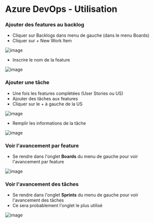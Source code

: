# Azure DevOps - Utilisation

### Ajouter des features au backlog

- Cliquer sur Backlogs dans menu de gauche (dans le menu Boards)
- Cliquer sur + New Work Item

![image](/img/infos/DevOps/Utilisation/5W5-s2-us1.jpg)

- Inscrire le nom de la feature

![image](/img/infos/DevOps/Utilisation/5W5-s2-us2.jpg)


### Ajouter une tâche

- Une fois les features complétées (User Stories ou US)
- Ajouter des tâches aux features
- Cliquer sur le + à gauche de la US

![image](/img/infos/DevOps/Utilisation/5W5-s2-us3.jpg)

- Remplir les informations de la tâche

![image](/img/infos/DevOps/Utilisation/5W5-s2-us4.jpg)

### Voir l'avancement par feature

- Se rendre dans l'onglet **Boards** du menu de gauche pour voir l'avancement par feature

![image](/img/infos/DevOps/Utilisation/5W5-s2-boards.jpg)

### Voir l'avancement des tâches

- Se rendre dans l'onglet **Sprints** du menu de gauche pour voir l'avancement des tâches
- Ce sera probablement l'onglet le plus utilisé


![image](/img/infos/DevOps/Utilisation/5W5-s2-sprints.jpg)


